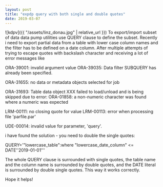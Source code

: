 ```yaml
---
layout: post
title: "expdp query with both single and double quotes"
date: 2019-03-07
---
```


![kdpv]({{ "/assets/linz_donau.jpg" | relative_url }})
To export/import subset of data data pump utilities use QUERY clause to define the subset. Recently i need to export partial data from a table with lower case column names and the filter has to be defined on a date column. After multiple attempts of trying to escape quotes with backslash character and receiving a lot of error messages like


ORA-39001: invalid argument value
ORA-39035: Data filter SUBQUERY has already been specified.

ORA-31655: no data or metadata objects selected for job

ORA-31693: Table data object XXX failed to load/unload and is being skipped due to error:
ORA-01858: a non-numeric character was found where a numeric was expected

LRM-00111: no closing quote for value
LRM-00113: error when processing file 'parfile.par'

UDE-00014: invalid value for parameter, 'query'.

i have found the solution - you need to double the single quotes:


QUERY='"lowercase_table":where "lowercase_date_column" <= DATE''2019-01-01'''

The whole QUERY clause is surrounded with single quotes, the table name and the column name is surrounded by double quotes, and the DATE literal is surrounded by double single quotes. This way it works correctly.

Hope it helps!
